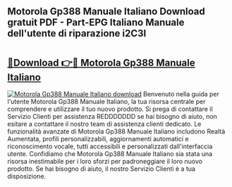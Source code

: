 ## Motorola Gp388 Manuale Italiano Download gratuit PDF - Part-EPG Italiano Manuale dell'utente di riparazione i2C3I

# <h2><a href="http://df9aozg.blite.top/?on=Motorola+Gp388+Manuale+Italiano">🔗Download 👉🔴 Motorola Gp388 Manuale Italiano</a></h2>

[![Motorola Gp388 Manuale Italiano download](https://i.imgur.com/lujVjoI.png)](http://df9aozg.blite.top/?on=Motorola+Gp388+Manuale+Italiano)
Benvenuto nella guida per l'utente Motorola Gp388 Manuale Italiano, la tua risorsa centrale per comprendere e utilizzare il tuo nuovo prodotto. Si prega di contattare il Servizio Clienti per assistenza REDDDDDDD se hai bisogno di aiuto, non esitare a contattare il nostro team di assistenza clienti dedicato. Le funzionalità avanzate di Motorola Gp388 Manuale Italiano includono Realtà Aumentata, profili personalizzabili, aggiornamenti automatici e riconoscimento vocale, tutti accessibili e personalizzati dall'interfaccia utente. Confidiamo che Motorola Gp388 Manuale Italiano sia stata una risorsa inestimabile per i loro sforzi per padroneggiare il loro nuovo prodotto. Se hai bisogno di aiuto, il nostro Servizio Clienti è a tua disposizione.
